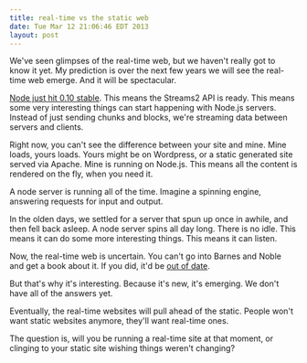 ```yaml
---
title: real-time vs the static web
date: Tue Mar 12 21:06:46 EDT 2013
layout: post
---
```


We've seen glimpses of the real-time web, but we haven't really got to know it yet. My prediction is over the next few years we will see the real-time web emerge. And it will be spectacular. 

[Node just hit 0.10 stable](http://blog.nodejs.org/2013/03/11/node-v0-10-0-stable/). This means the Streams2 API is ready. This means some very interesting things can start happening with Node.js servers. Instead of just sending chunks and blocks, we're streaming data between servers and clients. 

Right now, you can't see the difference between your site and mine. Mine loads, yours loads. Yours might be on Wordpress, or a static generated site served via Apache. Mine is running on Node.js. This means all the content is rendered on the fly, when you need it. 

A node server is running all of the time. Imagine a spinning engine, answering requests for input and output. 

In the olden days, we settled for a server that spun up once in awhile, and then fell back asleep. A node server spins all day long. There is no idle. This means it can do some more interesting things. This means it can listen.

Now, the real-time web is uncertain. You can't go into Barnes and Noble and get a book about it. If you did, it'd be [out of date](http://writing.evbogue.com/posts/books). 

But that's why it's interesting. Because it's new, it's emerging. We don't have all of the answers yet.

Eventually, the real-time websites will pull ahead of the static. People won't want static websites anymore, they'll want real-time ones. 

The question is, will you be running a real-time site at that moment, or clinging to your static site wishing things weren't changing?